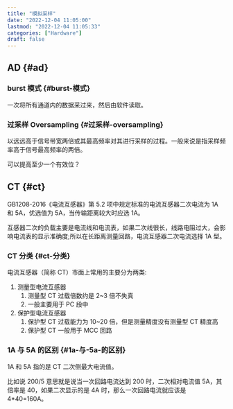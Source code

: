 ```yaml
---
title: "模拟采样"
date: "2022-12-04 11:05:00"
lastmod: "2022-12-04 11:05:33"
categories: ["Hardware"]
draft: false
---
```


## AD {#ad}


### burst 模式 {#burst-模式}

一次将所有通道内的数据采过来，然后由软件读取。


### 过采样 Oversampling {#过采样-oversampling}

以远远高于信号带宽两倍或其最高频率对其进行采样的过程。一般来说是指采样频率高于信号最高频率的两倍。

可以提高至少一个有效位？


## CT {#ct}

GB1208-2016《电流互感器》第 5.2 项中规定标准的电流互感器二次电流为 1A 和 5A，优选值为 5A，当传输距离较大时应选 1A。

互感器二次的负载主要是电流线和电流表，如果二次线很长，线路电阻过大，会影响电流表的显示准确度;所以在长距离测量回路，电流互感器二次电流选择 1A 型。


### CT 分类 {#ct-分类}

电流互感器（简称 CT）市面上常用的主要分为两类:

1.  测量型电流互感器
    1.  测量型 CT 过载倍数约是 2~3 倍不失真
    2.  一般主要用于 PC 段中
2.  保护型电流互感器
    1.  保护型 CT 过载能力为 10~20 倍，但是测量精度没有测量型 CT 精度高
    2.  保护型 CT 一般用于 MCC 回路


### 1A 与 5A 的区别 {#1a-与-5a-的区别}

1A 和 5A 指的是 CT 二次侧最大电流值。

比如说 200/5 意思就是说当一次回路电流达到 200 时，二次相对电流值 5A，其倍率是 40，如果二次显示的是 4A 时，那么一次回路电流就应该是 4\*40=160A。